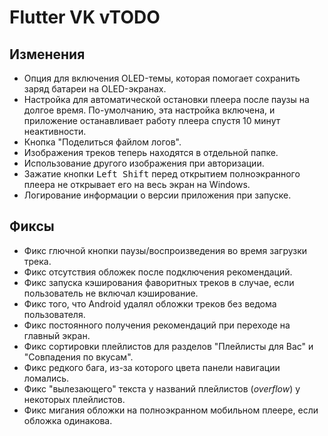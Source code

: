 <!-- markdownlint-disable MD033 -->

# Flutter VK vTODO

## Изменения

- Опция для включения OLED-темы, которая помогает сохранить заряд батареи на OLED-экранах.
- Настройка для автоматической остановки плеера после паузы на долгое время. По-умолчанию, эта настройка включена, и приложение останавливает работу плеера спустя 10 минут неактивности.
- Кнопка "Поделиться файлом логов".
- Изображения треков теперь находятся в отдельной папке.
- Использование другого изображения при авторизации.
- Зажатие кнопки <kbd>Left Shift</kbd> перед открытием полноэкранного плеера не открывает его на весь экран на Windows.
- Логирование информации о версии приложения при запуске.

## Фиксы

- Фикс глючной кнопки паузы/воспроизведения во время загрузки трека.
- Фикс отсутствия обложек после подключения рекомендаций.
- Фикс запуска кэширования фаворитных треков в случае, если пользователь не включал кэширование.
- Фикс того, что Android удалял обложки треков без ведома пользователя.
- Фикс постоянного получения рекомендаций при переходе на главный экран.
- Фикс сортировки плейлистов для разделов "Плейлисты для Вас" и "Совпадения по вкусам".
- Фикс редкого бага, из-за которого цвета панели навигации ломались.
- Фикс "вылезающего" текста у названий плейлистов (*overflow*) у некоторых плейлистов.
- Фикс мигания обложки на полноэкранном мобильном плеере, если обложка одинакова.

<!-- Изменения с других Pre-release версий, которые должны быть отображены в non-pre версии: -->

<!-- - ⚡️ Кэширование списка треков и плейлистов. Данный функционал находится под большим сомнением в плане стабильности.
- Эффект прозрачности снизу для блока текста песни.
- Небольшое расстояние по бокам для блока текста песни.
- Фикс авторизации у некоторых пользователей. -->
